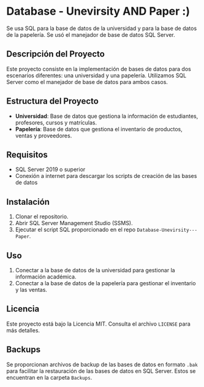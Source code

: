 # Database - Unevirsity AND Paper :)

Se usa SQL para la base de datos de la universidad y para la base de datos de la papelería.
Se usó el manejador de base de datos SQL Server.

## Descripción del Proyecto

Este proyecto consiste en la implementación de bases de datos para dos escenarios diferentes: una universidad y una papelería. Utilizamos SQL Server como el manejador de base de datos para ambos casos.

## Estructura del Proyecto

- **Universidad**: Base de datos que gestiona la información de estudiantes, profesores, cursos y matrículas.
- **Papelería**: Base de datos que gestiona el inventario de productos, ventas y proveedores.

## Requisitos

- SQL Server 2019 o superior
- Conexión a internet para descargar los scripts de creación de las bases de datos

## Instalación

1. Clonar el repositorio.
2. Abrir SQL Server Management Studio (SSMS).
3. Ejecutar el script SQL proporcionado en el repo `Database-Unevirsity---Paper`.

## Uso

1. Conectar a la base de datos de la universidad para gestionar la información académica.
2. Conectar a la base de datos de la papelería para gestionar el inventario y las ventas.

## Licencia

Este proyecto está bajo la Licencia MIT. Consulta el archivo `LICENSE` para más detalles.

## Backups

Se proporcionan archivos de backup de las bases de datos en formato `.bak` para facilitar la restauración de las bases de datos en SQL Server.
Estos se encuentran en la carpeta `Backups`.
